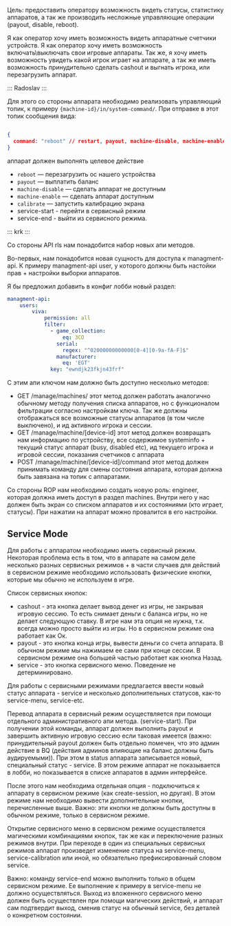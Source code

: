 Цель: предоставить оператору возможность видеть статусы, статистику аппаратов, а так же производить несложные управляющие операции (payout, disable, reboot).

Я как оператор хочу иметь возможность видеть аппаратные счетчики устройств. Я как оператор хочу иметь возможность включать\выключать свои игровые аппараты. Так же, я хочу иметь возможность увидеть какой игрок играет на аппарате, а так же иметь возможность принудительно сделать cashout и выгнать игрока, или перезагрузить аппарат.

::: Radoslav :::

Для этого со стороны аппарата необходимо реализовать управляющий топик, к примеру `{machine-id}/in/system-command/`. При отправке в этот топик сообщения вида:
```json

{
  command: "reboot" // restart, payout, machine-disable, machine-enable, menu-open, menu-close
}
```
аппарат должен выполнять целевое действие

- `reboot` — перезагрузить ос нашего устройства
- `payout` — выплатить баланс
- `machine-disable` — сделать аппарат не доступным
- `machine-enable` — сделать аппарат доступным
- `calibrate`  — запустить калибрацию экрана
- service-start - перейти в сервисный режим
- service-end - выйти из сервисного режима.

::: krk :::

Со стороны API rls нам понадобится набор новых апи методов.

Во-первых, нам понадобится новая сущность для доступа к managment-api. К примеру managment-api user, у которого должны быть настойки прав + настройки выборки аппаратов.

Я бы предложил добавить в конфиг лобби новый раздел:
```yaml
managment-api:
	users:
		viva:
			permission: all
			filter:
		      - game_collection:
		          eq: 3CO
		        serial:
		          regex: "^02000000000000[0-4][0-9a-fA-F]$"
		        manufacturer:
		          eq: 'EGT'
			  key: "ewndjk23fkjn43frf"
```
С этим апи ключом нам должно быть доступно несколько методов:
- GET /manage/machines/ 
  этот метод должен работать аналогично обычному методу получения списка аппаратов, но с функционалом фильтрации согласно настройкам ключа. Так же должны отображаться все возможные статусы аппаратов (в том числе выключено), и ид активного игрока и сессии.
- GET /manage/machine/[device-id]
  этот метод должен возвращать нам информацию по устройству, все содержимое systeminfo + текущий статус аппарат (busy, disabled etc), ид текущего игрока и игровой сессии, показания счетчиков с аппарата
- POST /manage/machine/[device-id]/command
  этот метод должен принимать команду для смены состояния аппарата, которая должна быть завязана на топик с аппаратами.


Со стороны ROP нам необходимо создать новую роль: engineer, которая должна иметь доступ в раздел machines. Внутри него у нас должен быть экран со списком аппаратов и их состояниями (кто играет, статусы). При нажатии на аппарат можно провалится в его настройки.

## Service Mode
Для работы с аппаратом необходимо иметь сервисный режим. Некоторая проблема есть в том, что в аппарате на самом деле несколько разных сервисных режимов + в части случаев для действий в сервисном режиме необходимо использовать физические кнопки, которые мы обычно не используем в игре.

Список сервисных кнопок:
- cashout - эта кнопка делает вывод денег из игры, не закрывая игровую сессию. То есть снимает деньги с баланса игры, но не делает следующую ставку. В игре нам эта опция не нужна, т.к. всегда можно просто выйти из игры. Но в сервисном режиме она работает как Ок.
- payout - это кнопка конца игры, вывести деньги со счета аппарата. В обычном режиме мы нажимаем ее сами при конце сессии. В сервисном режиме она большей частью работает как кнопка Назад.
- service - это кнопка сервисного меню. Поведение не детерминировано.

Для работы с сервисными режимами предлагается ввести новый статус аппарата - service и несколько дополнительных статусов, как-то service-menu, service-etc.

Перевод аппарата в сервисный режим осуществляется при помощи отдельного административного апи метода. (service-start).  При получении этой команды, аппарат должен выполнить payout и завершить активную игровую сессию если таковая имеется (важно: принудительный payout должен быть отдельно помечен, что это админ действие в BQ (действия админов влияющие на баланс должны быть аудируемыми)). При этом в status аппарата записывается новый, специальный статус - service. В этом режиме аппарат не показывается в лобби, но показывается в списке аппаратов в админ интерфейсе.

После этого нам необходима отдельная опция - подключиться к аппарату в сервисном режиме (как create-session, но другая). В этом режиме нам необходимо вывести дополнительные кнопки, перечисленные выше. Важно: эти кнопки не должны быть доступны в обычном режиме, только в сервисном режиме.

Открытие сервисного меню в сервисном режиме осуществляется магическими комбинациями кнопок, так же как и переключение разных режимов внутри. При переходе в один из специальных сервисных режимов аппарат произведет изменение статуса на service-menu, service-calibration или иной, но обязательно префиксированный словом service.

Важно: команду service-end  можно выполнить только в общем сервисном режиме. Ее выполнение к примеру в service-menu не должно осуществляться. Выход из вложенного сервисного меню должен быть осуществлен при помощи магических действий, и аппарат сам подтвердит выход, сменив статус на обычный service, без деталей о конкретном состоянии.

